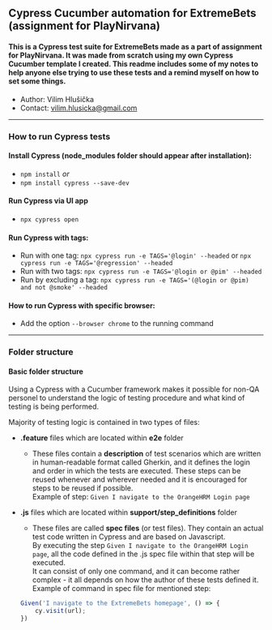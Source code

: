 ## Cypress Cucumber automation for ExtremeBets (assignment for PlayNirvana)

#### This is a Cypress test suite for ExtremeBets made as a part of assignment for PlayNirvana. It was made from scratch using my own Cypress Cucumber template I created. This readme includes some of my notes to help anyone else trying to use these tests and a remind myself on how to set some things.

- Author: Vilim Hlušička 
- Contact: vilim.hlusicka@gmail.com

---

### How to run Cypress tests

#### Install Cypress (node_modules folder should appear after installation):
- `npm install`
*or*
- `npm install cypress --save-dev`

#### Run Cypress via UI app
- `npx cypress open`

#### Run Cypress with tags:
- Run with one tag: `npx cypress run -e TAGS='@login' --headed` or `npx cypress run -e TAGS='@regression' --headed`
- Run with two tags: `npx cypress run -e TAGS='@login or @pim' --headed`
- Run by excluding a tag: `npx cypress run -e TAGS='(@login or @pim) and not @smoke' --headed`

#### How to run Cypress with specific browser:
- Add the option `--browser chrome` to the running command

---

### Folder structure

#### Basic folder structure

Using a Cypress with a Cucumber framework makes it possible for non-QA personel to understand the logic of testing procedure and what kind of testing is being performed.

Majority of testing logic is contained in two types of files:

- **.feature** files which are located within **e2e** folder
    - These files contain a **description** of test scenarios which are written in human-readable format called Gherkin, and it defines the login and order in which the tests are executed. These steps can be reused whenever and wherever needed and it is encouraged for steps to be reused if possible. <br>
    Example of step: `Given I navigate to the OrangeHRM Login page`

- **.js** files which are located within **support/step_definitions** folder
    - These files are called **spec files** (or test files). They contain an actual test code written in Cypress and are based on Javascript. <br>
    By executing the step `Given I navigate to the OrangeHRM Login page`, all the code defined in the .js spec file within that step will be executed. <br>
    It can consist of only one command, and it can become rather complex - it all depends on how the author of these tests defined it. <br>
    Example of command in spec file for mentioned step:
    ```js
    Given('I navigate to the ExtremeBets homepage', () => {
        cy.visit(url);
    })
    ```